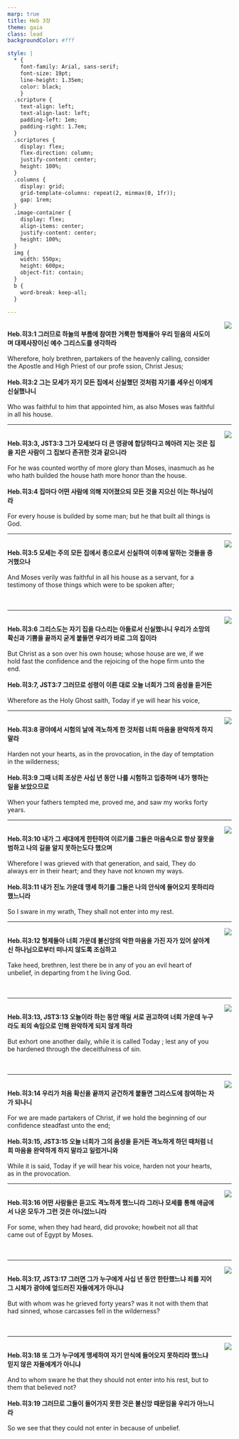 ```yaml
---
marp: true
title: Heb 3장
theme: gaia
class: lead
backgroundColor: #fff

style: |
  * {
    font-family: Arial, sans-serif;
    font-size: 19pt;
    line-height: 1.35em;
    color: black;
    }
  .scripture {
    text-align: left;
    text-align-last: left;
    padding-left: 1em;
    padding-right: 1.7em;
  }
  .scriptures {
    display: flex;
    flex-direction: column;
    justify-content: center;
    height: 100%;
  }
  .columns {
    display: grid;
    grid-template-columns: repeat(2, minmax(0, 1fr));
    gap: 1rem;
  }
  .image-container {
    display: flex;
    align-items: center;
    justify-content: center;
    height: 100%;
  }
  img {
    width: 550px;
    height: 600px;
    object-fit: contain;
  }
  b {
    word-break: keep-all;
  }

---
```


<div class="columns">
  <div class="scriptures">
    <br>
    <div class="scripture">
      <b>Heb.히3:1 그러므로 하늘의 부름에 참여한 거룩한 형제들아 우리 믿음의 사도이며 대제사장이신 예수 그리스도를 생각하라 
      </b>
    </div>
    <br>
    <div class="scripture">Wherefore, holy brethren, partakers of the heavenly calling, consider the Apostle and High Priest of our profe ssion, Christ Jesus; 
    </div>
    <br>
    <div class="scripture">
      <b>Heb.히3:2 그는 모세가 자기 모든 집에서 신실했던 것처럼 자기를 세우신 이에게 신실했나니 
      </b>
    </div>
    <br>
    <div class="scripture">Who was faithful to him that appointed him, as also Moses was faithful in all his house. 
    </div>         
  </div>
  <div class="image-container">
    <img src='../../pictures/picture_106.jpg'>
  </div>
</div>

---

<div class="columns">
  <div class="scriptures">
    <br>
    <div class="scripture">
      <b>Heb.히3:3, JST3:3 그가 모세보다 더 큰 영광에 합당하다고 헤아려 지는 것은 집을 지은 사람이 그 집보다 존귀한 것과 같으니라 
      </b>
    </div>
    <br>
    <div class="scripture">For he was counted worthy of more glory than Moses, inasmuch as he who hath builded the house hath more honor than the house. 
    </div>
    <br>
    <div class="scripture">
      <b>Heb.히3:4 집마다 어떤 사람에 의해 지어졌으되 모든 것을 지으신 이는 하나님이라 
      </b>
    </div>
    <br>
    <div class="scripture">For every house is builded by some man; but he that built all things is God. 
    </div>         
  </div>
  <div class="image-container">
    <img src='../../pictures/picture_112.jpg'>
  </div>
</div>

---

<div class="columns">
  <div class="scriptures">
    <br>
    <div class="scripture">
      <b>Heb.히3:5 모세는 주의 모든 집에서 종으로서 신실하여 이후에 말하는 것들을 증거했으나 
      </b>
    </div>
    <br>
    <div class="scripture">And Moses verily was faithful in all his house as a servant, for a testimony of those things which were to be spoken after; 
    </div>
    <br>
    <div class="scripture">
      <b>
      </b>
    </div>
    <br>
    <div class="scripture">
    </div>         
  </div>
  <div class="image-container">
    <img src='../../pictures/picture_100.jpg'>
  </div>
</div>

---

<div class="columns">
  <div class="scriptures">
    <br>
    <div class="scripture">
      <b>Heb.히3:6 그리스도는 자기 집을 다스리는 아들로서 신실했나니 우리가 소망의 확신과 기쁨을 끝까지 굳게 붙들면 우리가 바로 그의 집이라 
      </b>
    </div>
    <br>
    <div class="scripture">But Christ as a son over his own house; whose house are we, if we hold fast the confidence and the rejoicing of the hope firm unto the end. 
    </div>
    <br>
    <div class="scripture">
      <b>Heb.히3:7, JST3:7 그러므로 성령이 이른 대로 오늘 너희가 그의 음성을 듣거든 
      </b>
    </div>
    <br>
    <div class="scripture">Wherefore as the Holy Ghost saith, Today if ye will hear his voice, 
    </div>         
  </div>
  <div class="image-container">
    <img src='../../pictures/picture_30.jpg'>
  </div>
</div>

---

<div class="columns">
  <div class="scriptures">
    <br>
    <div class="scripture">
      <b>Heb.히3:8 광야에서 시험의 날에 격노하게 한 것처럼 너희 마음을 완악하게 하지 말라 
      </b>
    </div>
    <br>
    <div class="scripture">Harden not your hearts, as in the provocation, in the day of temptation in the wilderness; 
    </div>
    <br>
    <div class="scripture">
      <b>Heb.히3:9 그때 너희 조상은 사십 년 동안 나를 시험하고 입증하며 내가 행하는 일을 보았으므로 
      </b>
    </div>
    <br>
    <div class="scripture">When your fathers tempted me, proved me, and saw my works forty years. 
    </div>         
  </div>
  <div class="image-container">
    <img src='../../pictures/picture_69.jpg'>
  </div>
</div>

---

<div class="columns">
  <div class="scriptures">
    <br>
    <div class="scripture">
      <b>Heb.히3:10 내가 그 세대에게 한탄하여 이르기를 그들은 마음속으로 항상 잘못을 범하고 나의 길을 알지 못하는도다 했으며 
      </b>
    </div>
    <br>
    <div class="scripture">Wherefore I was grieved with that generation, and said, They do always err in their heart; and they have not known my ways. 
    </div>
    <br>
    <div class="scripture">
      <b>Heb.히3:11 내가 진노 가운데 맹세 하기를 그들은 나의 안식에 들어오지 못하리라 했느니라 
      </b>
    </div>
    <br>
    <div class="scripture">So I sware in my wrath, They shall not enter into my rest. 
    </div>         
  </div>
  <div class="image-container">
    <img src='../../pictures/picture_108.jpg'>
  </div>
</div>

---

<div class="columns">
  <div class="scriptures">
    <br>
    <div class="scripture">
      <b>Heb.히3:12 형제들아 너희 가운데 불신앙의 악한 마음을 가진 자가 있어 살아계신 하나님으로부터 떠나지 않도록 조심하고 
      </b>
    </div>
    <br>
    <div class="scripture">Take heed, brethren, lest there be in any of you an evil heart of unbelief, in departing from t he living God. 
    </div>
    <br>
    <div class="scripture">
      <b> 
      </b>
    </div>
    <br>
    <div class="scripture">
    </div>         
  </div>
  <div class="image-container">
    <img src='../../pictures/picture_90.jpg'>
  </div>
</div>

---

<div class="columns">
  <div class="scriptures">
    <br>
    <div class="scripture">
      <b>Heb.히3:13, JST3:13 오늘이라 하는 동안 매일 서로 권고하여 너희 가운데 누구라도 죄의 속임으로 인해 완악하게 되지 않게 하라 
      </b>
    </div>
    <br>
    <div class="scripture">But exhort one another daily, while it is called Today ; lest any of you be hardened through the deceitfulness of sin.  
    </div>
    <br>
    <div class="scripture">
      <b>
      </b>
    </div>
    <br>
    <div class="scripture">
    </div>         
  </div>
  <div class="image-container">
    <img src='../../pictures/picture_0.jpg'>
  </div>
</div>

---

<div class="columns">
  <div class="scriptures">
    <br>
    <div class="scripture">
      <b>Heb.히3:14 우리가 처음 확신을 끝까지 굳건하게 붙들면 그리스도에 참여하는 자가 되나니 
      </b>
    </div>
    <br>
    <div class="scripture">For we are made partakers of Christ, if we hold the beginning of our confidence steadfast unto the end; 
    </div>
    <br>
    <div class="scripture">
      <b>Heb.히3:15, JST3:15 오늘 너희가 그의 음성을 듣거든 격노하게 하던 때처럼 너희 마음을 완악하게 하지 말라고 일렀거니와 
      </b>
    </div>
    <br>
    <div class="scripture">While it is said, Today if ye will hear his voice, harden not your hearts, as in the provocation. 
    </div>         
  </div>
  <div class="image-container">
    <img src='../../pictures/picture_22.jpg'>
  </div>
</div>

---

<div class="columns">
  <div class="scriptures">
    <br>
    <div class="scripture">
      <b>Heb.히3:16 어떤 사람들은 듣고도 격노하게 했느니라 그러나 모세를 통해 애굽에서 나온 모두가 그런 것은 아니었느니라 
      </b>
    </div>
    <br>
    <div class="scripture">For some, when they had heard, did provoke; howbeit not all that came out of Egypt by Moses. 
    </div>
    <br>
    <div class="scripture">
      <b>
      </b>
    </div>
    <br>
    <div class="scripture">
    </div>         
  </div>
  <div class="image-container">
    <img src='../../pictures/picture_149.jpg'>
  </div>
</div>

---

<div class="columns">
  <div class="scriptures">
    <br>
    <div class="scripture">
      <b>Heb.히3:17, JST3:17 그러면 그가 누구에게 사십 년 동안 한탄했느냐 죄를 지어 그 시체가 광야에 엎드러진 자들에게가 아니냐 
      </b>
    </div>
    <br>
    <div class="scripture">But with whom was he grieved forty years? was it not with them that had sinned, whose carcasses fell in the wilderness?
    </div>
    <br>
    <div class="scripture">
      <b> 
      </b>
    </div>
    <br>
    <div class="scripture"> 
    </div>         
  </div>
  <div class="image-container">
    <img src='../../pictures/picture_7.jpg'>
  </div>
</div>

---

<div class="columns">
  <div class="scriptures">
    <br>
    <div class="scripture">
      <b>Heb.히3:18 또 그가 누구에게 맹세하여 자기 안식에 들어오지 못하리라 했느냐 믿지 않은 자들에게가 아니냐 
      </b>
    </div>
    <br>
    <div class="scripture">And to whom sware he that they should not enter into his rest, but to them that believed not? 
    </div>
    <br>
    <div class="scripture">
      <b>Heb.히3:19 그러므로 그들이 들어가지 못한 것은 불신앙 때문임을 우리가 아느니라 
      </b>
    </div>
    <br>
    <div class="scripture">So we see that they could not enter in because of unbelief.
    </div>         
  </div>
  <div class="image-container">
    <img src='../../pictures/picture_84.jpg'>
  </div>
</div>

